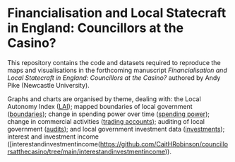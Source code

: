 # Financialisation and Local Statecraft in England: Councillors at the Casino?

This repository contains the code and datasets required to reproduce the maps and visualisations in the forthcoming manuscript *Financialisation and Local Statecraft in England: Councillors at the Casino?* authored by Andy Pike (Newcastle University).

Graphs and charts are organised by theme, dealing with: the Local Autonomy Index ([LAI](https://github.com/CaitHRobinson/councillorsatthecasino/tree/main/lai)); mapped boundaries of local government ([boundaries](https://github.com/CaitHRobinson/councillorsatthecasino/tree/main/boundaries)); change in spending power over time ([spending power](https://github.com/CaitHRobinson/councillorsatthecasino/tree/main/spendingpower)); change in commercial activities ([trading accounts](https://github.com/CaitHRobinson/councillorsatthecasino/tree/main/tradingaccounts)); auditing of local government ([audits](https://github.com/CaitHRobinson/councillorsatthecasino/tree/main/audits)); and local government investment data ([investments](https://github.com/CaitHRobinson/councillorsatthecasino/tree/main/investment)); interest and investment income ([interestandinvestmentincome(https://github.com/CaitHRobinson/councillorsatthecasino/tree/main/interestandinvestmentincome)). 
